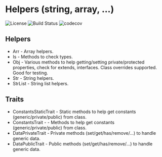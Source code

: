 # Helpers (string, array, ...)

![License](https://img.shields.io/packagist/l/corex/helpers.svg)
![Build Status](https://app.travis-ci.com/corex/helpers.svg?branch=master)
![codecov](https://codecov.io/gh/corex/helpers/branch/master/graph/badge.svg)

## Helpers
- Arr - Array helpers.
- Is - Methods to check types.
- Obj - Various methods to help getting/setting private/protected properties, check for extends, interfaces. Class overrides supported. Good for testing.
- Str - String helpers.
- StrList - String list helpers.


## Traits
- ConstantsStaticTrait - Static methods to help get constants (generic/private/public) from class.
- ConstantsTrait -  - Methods to help get constants (generic/private/public) from class.
- DataPrivateTrait - Private methods (set/get/has/remove/...) to handle generic data.
- DataPublicTrait - Public methods (set/get/has/remove/...) to handle generic data.
